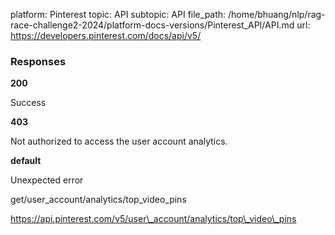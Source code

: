 platform: Pinterest
topic: API
subtopic: API
file_path: /home/bhuang/nlp/rag-race-challenge2-2024/platform-docs-versions/Pinterest_API/API.md
url: https://developers.pinterest.com/docs/api/v5/

### Responses

**200**

Success

**403**

Not authorized to access the user account analytics.

**default**

Unexpected error

get/user\_account/analytics/top\_video\_pins

https://api.pinterest.com/v5/user\_account/analytics/top\_video\_pins